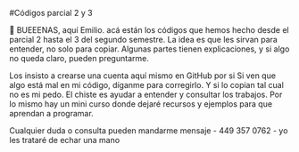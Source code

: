 #Códigos parcial 2 y 3

👻 BUEEENAS, aquí Emilio. acá están los códigos que hemos hecho desde el parcial 2 hasta el 3 del segundo semestre. La idea es que les sirvan para entender, no solo para copiar. Algunas partes tienen explicaciones, y si algo no queda claro, pueden preguntarme.

Los insisto a crearse una cuenta aquí mismo en GitHub por si Si ven que algo está mal en mi código, díganme para corregirlo. Y si lo copian tal cual no es mi pedo. El chiste es ayudar a entender y consultar los trabajos. Por lo mismo hay un mini curso donde dejaré recursos y ejemplos para que aprendan a programar. 

Cualquier duda o consulta pueden mandarme mensaje - 449 357 0762 - yo les trataré de echar una mano 